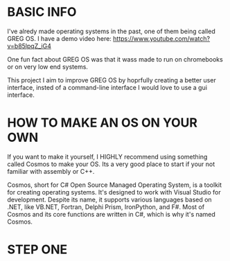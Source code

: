 # BASIC INFO 


I've alredy made operating systems in the past, one of them being called GREG OS. I have a demo video here: https://www.youtube.com/watch?v=b85lpqZ_iG4 

One fun fact about GREG OS was that it wass made to run on chromebooks or on very low end systems. 

This project I aim to improve GREG OS by hoprfully creating a better user interface, insted of a command-line interface I would love to use a gui interface. 


# HOW TO MAKE AN OS ON YOUR OWN

If you want to make it yourself, I HIGHLY recommend using something called Cosmos to make your OS. Its a very good place to start if your not familiar with assembly or C++. 

Cosmos, short for C# Open Source Managed Operating System, is a toolkit for creating operating systems. It's designed to work with Visual Studio for development. Despite its name, it supports various languages based on .NET, like VB.NET, Fortran, Delphi Prism, IronPython, and F#. Most of Cosmos and its core functions are written in C#, which is why it's named Cosmos.

# STEP ONE




















